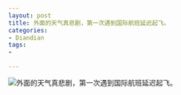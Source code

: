```yaml
---
layout: post
title: 外面的天气真悲剧，第一次遇到国际航班延迟起飞。
categories:
- Diandian
tags:
- 

---
```


![外面的天气真悲剧，第一次遇到国际航班延迟起飞。](http://m2.img.srcdd.com/farm4/d/2012/0901/14/599594B8BBB68C98A128AB2F1B0343C8_B500_900_500_375.JPEG "外面的天气真悲剧，第一次遇到国际航班延迟起飞。")
